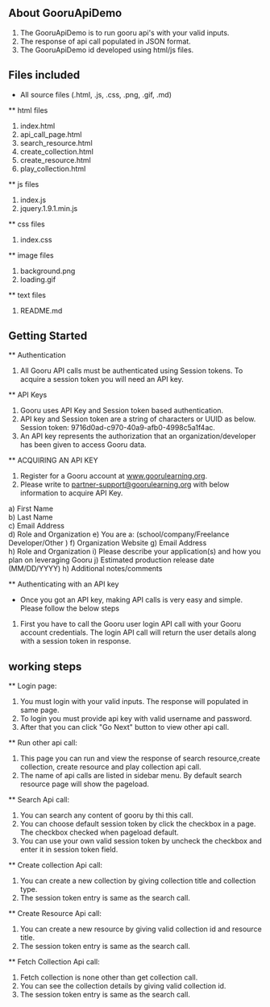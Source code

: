 
## About GooruApiDemo

1. The GooruApiDemo is to run gooru api's with your valid inputs.
2. The response of api call populated in JSON format.
3. The GooruApiDemo id developed using html/js files.

## Files included

* All source files (.html, .js, .css, .png, .gif, .md)

** html files

1. index.html
2. api_call_page.html
3. search_resource.html
4. create_collection.html
5. create_resource.html
6. play_collection.html

** js files

1. index.js
2. jquery.1.9.1.min.js

** css files

1. index.css

** image files

1. background.png
2. loading.gif

** text files

1. README.md

## Getting Started

** Authentication

1. All Gooru API calls must be authenticated using Session tokens. To acquire a session token you will need an API key.

** API Keys

1. Gooru uses API Key and Session token based authentication.
2. API key and Session token are a string of characters or UUID as below. 
   Session token: 9716d0ad-c970-40a9-afb0-4998c5a1f4ac.
3. An API key represents the authorization that an organization/developer has been given to access Gooru data.

** ACQUIRING AN API KEY

1. Register for a Gooru account at www.goorulearning.org.
2. Please write to partner-support@goorulearning.org with below information to acquire API Key.

a) First Name   	 	
b) Last Name    	 	
c) Email Address	 	
d) Role and Organization 
e) You are a: (school/company/Freelance Developer/Other )
f) Organization Website 
g) Email Address	 
h) Role and Organization 
i) Please describe your application(s) and how you plan on leveraging Gooru 
j) Estimated production release date (MM/DD/YYYY)
h) Additional notes/comments

** Authenticating with an API key

* Once you got an API key, making API calls is very easy and simple. Please follow the below steps

1. First you have to call the Gooru user login API call with your Gooru account credentials. The login API call will return the user details along with a session token in response.

## working steps

** Login page:

1. You must login with your valid inputs. The response will populated in same page.
2. To login you must provide api key with valid username and password.
3. After that you can click "Go Next" button to view other api call.

** Run other api call:

1. This page you can run and view the response of search resource,create collection, create resource and play collection api call.
2. The name of api calls are listed in sidebar menu. By default search resource page will show the pageload.

** Search Api call:

1. You can search any content of gooru by thi this call.
2. You can choose default session token by click the checkbox in a page. The checkbox checked when pageload default.
3. You can use your own valid session token by uncheck the checkbox and enter it in session token field.

** Create collection Api call:

1. You can create a new collection by giving collection title and collection type.
2. The session token entry is same as the search call.

** Create Resource Api call:

1. You can create a new resource by giving valid collection id and resource title.
2. The session token entry is same as the search call.

** Fetch Collection Api call:

1. Fetch collection is none other than get collection call.
2. You can see the collection details by giving valid collection id.
3. The session token entry is same as the search call.
